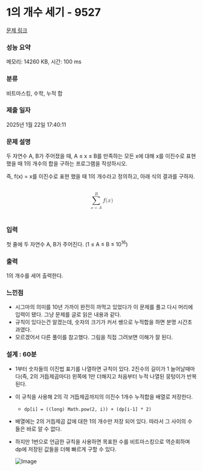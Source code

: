 # 1의 개수 세기 - 9527 

[문제 링크](https://www.acmicpc.net/problem/9527) 

### 성능 요약

메모리: 14260 KB, 시간: 100 ms

### 분류

비트마스킹, 수학, 누적 합

### 제출 일자

2025년 1월 22일 17:40:11

### 문제 설명

<p>두 자연수 A, B가 주어졌을 때, A ≤ x ≤ B를 만족하는 모든 x에 대해 x를 이진수로 표현했을 때 1의 개수의 합을 구하는 프로그램을 작성하시오.</p>

<p>즉, f(x) = x를 이진수로 표현 했을 때 1의 개수라고 정의하고, 아래 식의 결과를 구하자.</p>

<p><mjx-container class="MathJax" jax="CHTML" display="true" style="font-size: 109%; position: relative;"> <mjx-math display="true" class="MJX-TEX" aria-hidden="true" style="margin-left: 0px; margin-right: 0px;"><mjx-munderover><mjx-over style="padding-bottom: 0.2em; padding-left: 0.474em;"><mjx-texatom size="s" texclass="ORD"><mjx-mi class="mjx-i"><mjx-c class="mjx-c1D435 TEX-I"></mjx-c></mjx-mi></mjx-texatom></mjx-over><mjx-box><mjx-munder><mjx-row><mjx-base style="padding-left: 0.02em;"><mjx-mo class="mjx-lop"><mjx-c class="mjx-c2211 TEX-S2"></mjx-c></mjx-mo></mjx-base></mjx-row><mjx-row><mjx-under style="padding-top: 0.167em;"><mjx-texatom size="s" texclass="ORD"><mjx-mi class="mjx-i"><mjx-c class="mjx-c1D465 TEX-I"></mjx-c></mjx-mi><mjx-mo class="mjx-n"><mjx-c class="mjx-c3D"></mjx-c></mjx-mo><mjx-mi class="mjx-i"><mjx-c class="mjx-c1D434 TEX-I"></mjx-c></mjx-mi></mjx-texatom></mjx-under></mjx-row></mjx-munder></mjx-box></mjx-munderover><mjx-texatom space="2" texclass="ORD"><mjx-mi class="mjx-i"><mjx-c class="mjx-c1D453 TEX-I"></mjx-c></mjx-mi><mjx-mo class="mjx-n"><mjx-c class="mjx-c28"></mjx-c></mjx-mo><mjx-mi class="mjx-i"><mjx-c class="mjx-c1D465 TEX-I"></mjx-c></mjx-mi><mjx-mo class="mjx-n"><mjx-c class="mjx-c29"></mjx-c></mjx-mo></mjx-texatom></mjx-math><mjx-assistive-mml unselectable="on" display="block"><math xmlns="http://www.w3.org/1998/Math/MathML" display="block"><munderover><mo data-mjx-texclass="OP">∑</mo><mrow data-mjx-texclass="ORD"><mi>x</mi><mo>=</mo><mi>A</mi></mrow><mrow data-mjx-texclass="ORD"><mi>B</mi></mrow></munderover><mrow data-mjx-texclass="ORD"><mi>f</mi><mo stretchy="false">(</mo><mi>x</mi><mo stretchy="false">)</mo></mrow></math></mjx-assistive-mml><span aria-hidden="true" class="no-mathjax mjx-copytext"></span> </mjx-container></p>

### 입력 

 <p>첫 줄에 두 자연수 A, B가 주어진다. (1 ≤ A ≤ B ≤ 10<sup>16</sup>)</p>

### 출력 

 <p>1의 개수를 세어 출력한다.</p>

### 느낀점

- 시그마의 의미를 10년 가까이 완전히 까먹고 있었다가 이 문제를 풀고 다시 머리에 입력이 됐다. 그냥 문제를 글로 읽은 내용과 같다.
- 규칙이 있다는건 알겠는데, 숫자의 크기가 커서 쌩으로 누적합을 하면 분명 시간초과였다.
- 모르겠어서 다른 풀이를 참고했다. 그림을 직접 그려보면 이해가 잘 된다.

### 설계 : 60분

- 1부터 숫자들의 이진법 표기를 나열하면 규칙이 있다. 2진수의 길이가 1 늘어날때마다(즉, 2의 거듭제곱마다) 왼쪽에 1만 더해지고 처음부터 누적 나열된 뭉텅이가 반복된다.
- 이 규칙을 사용해 2의 각 거듭제곱까지의 이진수 1개수 누적합을 배열로 저장한다.
    - `dp[i] = ((long) Math.pow(2, i)) + (dp[i-1] * 2)`
- 배열에는 2의 거듭제곱 값에 대한 1의 개수만 저장 되어 있다. 따라서 그 사이의 수들은 바로 알 수 없다.
- 하지만 1번으로 언급한 규칙을 사용하면 목표한 수를 비트마스킹으로 역순회하며 dp에 저장된 값들을 더해 빠르게 구할 수 있다.
    
    ![Image](https://github.com/user-attachments/assets/d47fabbc-8bbe-4505-b0e1-be5f5c49be15)